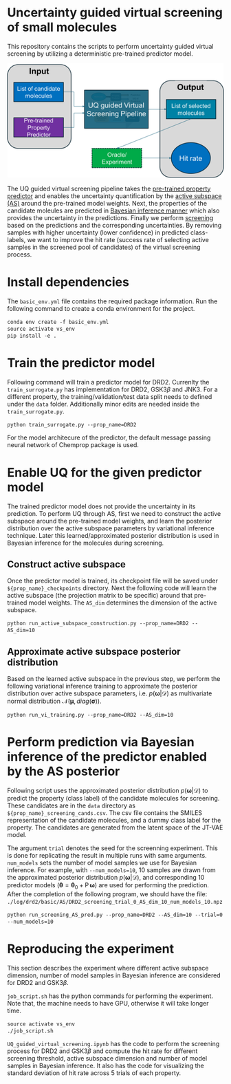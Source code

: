 # Uncertainty guided virtual screening of small molecules
This repository contains the scripts to perform uncertainty guided virtual screening by utilizing a deterministic pre-trained predictor model. 

![alt text](image.png)

The UQ guided virtual screening pipeline takes the [pre-trained property predictor](#train-the-predictor-model) and enables the uncertainty quantification by the [active subspace (AS)](#enable-uq-for-the-given-predictor-model) around the pre-trained model weights. Next, the properties of the candidate moleules are predicted in [Bayesian inference manner](#perform-prediction-via-bayesian-inference-of-the-predictor-enabled-by-the-as-posterior) which also provides the uncertainty in the predictions. Finally we perform [screening](UQ_guided_virtual_screening.ipynb) based on the predictions and the corresponding uncertainties. By removing samples with higher uncertainty (lower confidence) in predicted class-labels, we want to improve the hit rate (success rate of selecting active samples in the screened pool of candidates) of the virtual screening process.


# Install dependencies
The `basic_env.yml` file contains the required package information. Run the following command to create a conda environment for the project.

```
conda env create -f basic_env.yml
source activate vs_env
pip install -e .
```
# Train the predictor model
Following command will train a predictor model for DRD2. Currenlty the `train_surrogate.py` has implementation for $\text{DRD2}$, $\text{GSK}3\beta$ and $\text{JNK}3$. For a different property, the training/validation/test data split needs to defined under the `data` folder. Additionally minor edits are needed inside the `train_surrogate.py`.
```
python train_surrogate.py --prop_name=DRD2
```
For the model architecure of the predictor, the default message passing neural network of Chemprop package is used.

# Enable UQ for the given predictor model
The trained predictor model does not provide the uncertainty in its prediction. 
To perform UQ through AS, first we need to construct the active subspace around the pre-trained model weights, and learn the posterior distribution over the active subspace parameters by variational inference technique. Later this learned/approximated posterior distribution is used in Bayesian inference for the molecules during screening.

## Construct active subspace
Once the predictor model is trained, its checkpoint file will be saved under `${prop_name}_checkpoints` directory. Next the following code will learn the active subspace (the projection matrix to be specific) around that pre-trained model weights.
The `AS_dim` determines the dimension of the active subspace. 
```
python run_active_subspace_construction.py --prop_name=DRD2 --AS_dim=10
```

## Approximate active subspace posterior distribution
Based on the learned active subspace in the previous step, we perform the following variational inference training to approximate the posterior distribution over active subspace parameters, i.e. $p(\boldsymbol{\omega} | \mathcal{D})$ as multivariate normal distribution $\mathcal{N}(\boldsymbol{\mu},diag(\boldsymbol{\sigma}))$.

```
python run_vi_training.py --prop_name=DRD2 --AS_dim=10
```

# Perform prediction via Bayesian inference of the predictor enabled by the AS posterior
Following script uses the approximated posterior distribution $p(\boldsymbol{\omega} | \mathcal{D})$ to predict the property (class label) of the candidate molecules for screening. These candidates are in the `data` directory as `${prop_name}_screening_cands.csv`. The csv file contains the SMILES representation of the candidate molecules, and a dummy class label for the property. The candidates are generated from the latent space of the JT-VAE model.

The argument `trial` denotes the seed for the screenning experiment. This is done for replicating the result in multiple runs with same arguments. `num_models` sets the number of model samples we use for Bayesian inference. For example, with `--num_models=10`, 10 samples are drawn from the approximated posterior distribution $p(\boldsymbol{\omega} | \mathcal{D})$, and corresponding 10 predictor models ($\boldsymbol{\theta} = \boldsymbol{\theta}_0 + \operatorname{P}\boldsymbol{\omega}$) are used for performing the prediction. After the completion of the following program, we should have the file: `./log/drd2/basic/AS/DRD2_screening_trial_0_AS_dim_10_num_models_10.npz`
```
python run_screening_AS_pred.py --prop_name=DRD2 --AS_dim=10 --trial=0 --num_models=10
```

# Reproducing the experiment
This section describes the experiment where different active subspace dimension, number of model samples in Bayesian inference are considered for $\text{DRD2}$ and $\text{GSK}3\beta$.

`job_script.sh` has the python commands for performing the experiment. Note that, the machine needs to have GPU, otherwise it will take longer time.

```
source activate vs_env
./job_script.sh
```
`UQ_guided_virtual_screening.ipynb` has the code to perform the screening process for  $\text{DRD2}$ and $\text{GSK}3\beta$ and compute the hit rate for different screening threshold, active subspace dimension and number of model samples in Bayesian inference. It also has the code for visualizing the standard deviation of hit rate across 5 trials of each property. 